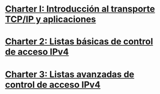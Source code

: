 # [Charter I: Introducción al transporte TCP/IP y aplicaciones](Charter-1.md)
# [Charter 2: Listas básicas de control de acceso IPv4](Charter-2.md)

# [Charter 3: Listas avanzadas de control de acceso IPv4](Charter-3.md)